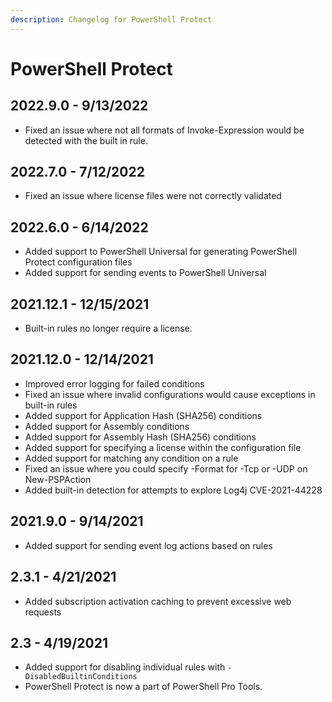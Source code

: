 ```yaml
---
description: Changelog for PowerShell Protect
---
```


# PowerShell Protect

## 2022.9.0 - 9/13/2022

* Fixed an issue where not all formats of Invoke-Expression would be detected with the built in rule.&#x20;

## 2022.7.0 - 7/12/2022

* Fixed an issue where license files were not correctly validated

## 2022.6.0 - 6/14/2022

* Added support to PowerShell Universal for generating PowerShell Protect configuration files
* Added support for sending events to PowerShell Universal&#x20;

## 2021.12.1 - 12/15/2021

* Built-in rules no longer require a license.&#x20;

## 2021.12.0 - 12/14/2021

* Improved error logging for failed conditions
* Fixed an issue where invalid configurations would cause exceptions in built-in rules
* Added support for Application Hash (SHA256) conditions
* Added support for Assembly conditions
* Added support for Assembly Hash (SHA256) conditions
* Added support for specifying a license within the configuration file
* Added support for matching any condition on a rule
* Fixed an issue where you could specify -Format for -Tcp or -UDP on New-PSPAction
* Added built-in detection for attempts to explore Log4j CVE-2021-44228

## 2021.9.0 - 9/14/2021

* Added support for sending event log actions based on rules

## 2.3.1 - 4/21/2021

* Added subscription activation caching to prevent excessive web requests

## 2.3 - 4/19/2021

* Added support for disabling individual rules with `-DisabledBuiltinConditions`
* PowerShell Protect is now a part of PowerShell Pro Tools.
